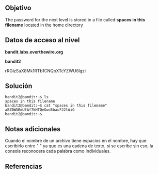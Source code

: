 ## Objetivo
The password for the next level is stored in a file called **spaces in this filename** located in the home directory

## Datos de acceso al nivel
**bandit.labs.overthewire.org**  

**bandit2**  

rRGizSaX8Mk1RTb1CNQoXTcYZWU6lgzi

## Solución
```bash()
bandit2@bandit:~$ ls
spaces in this filename
bandit2@bandit:~$ cat "spaces in this filename"
aBZ0W5EmUfAf7kHTQeOwd8bauFJ2lAiG
bandit2@bandit:~$ 

```

## Notas adicionales
Cuando el nombre de un archivo tiene espacios en el nombre, hay que escribirlo entre " " ya que es una cadena de texto, si se escribe sin eso, la consola reconocera cada palabra como individuales.

## Referencias 

